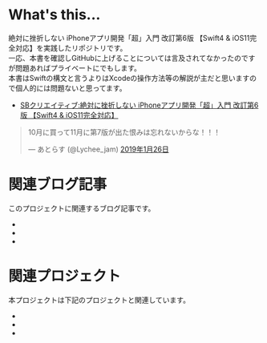# What's this...
絶対に挫折しない iPhoneアプリ開発「超」入門 改訂第6版 【Swift4 & iOS11完全対応】を実践したリポジトリです。  
一応、本書を確認しGitHubに上げることについては言及されてなかったのですが問題あればプライベートにでもします。  
本書はSwiftの構文と言うよりはXcodeの操作方法等の解説が主だと思いますので個人的には問題ないと思ってます。  

* [SBクリエイティブ:絶対に挫折しない iPhoneアプリ開発「超」入門 改訂第6版 【Swift4 & iOS11完全対応】](https://www.sbcr.jp/products/4797394177.html)

<blockquote class="twitter-tweet" data-lang="ja"><p lang="ja" dir="ltr">10月に買って11月に第7版が出た恨みは忘れないからな！！！</p>&mdash; あとらす (@Lychee_jam) <a href="https://twitter.com/Lychee_jam/status/1089251749691453440?ref_src=twsrc%5Etfw">2019年1月26日</a></blockquote>

# 関連ブログ記事
このプロジェクトに関連するブログ記事です。

* 
* 
* 

# 関連プロジェクト
本プロジェクトは下記のプロジェクトと関連しています。

* 
* 
* 
